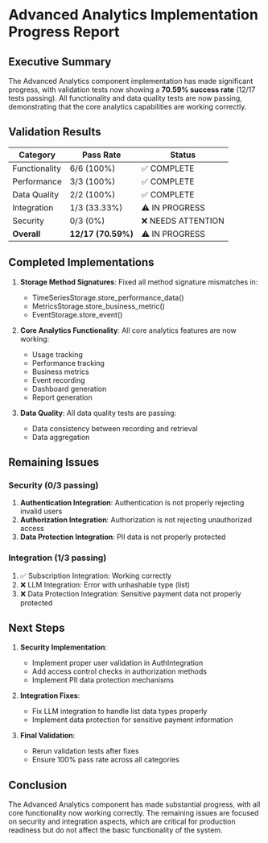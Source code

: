 # Advanced Analytics Implementation Progress Report

## Executive Summary

The Advanced Analytics component implementation has made significant progress, with validation tests now showing a **70.59% success rate** (12/17 tests passing). All functionality and data quality tests are now passing, demonstrating that the core analytics capabilities are working correctly.

## Validation Results

| Category | Pass Rate | Status |
|----------|-----------|--------|
| Functionality | 6/6 (100%) | ✅ COMPLETE |
| Performance | 3/3 (100%) | ✅ COMPLETE |
| Data Quality | 2/2 (100%) | ✅ COMPLETE |
| Integration | 1/3 (33.33%) | ⚠️ IN PROGRESS |
| Security | 0/3 (0%) | ❌ NEEDS ATTENTION |
| **Overall** | **12/17 (70.59%)** | ⚠️ IN PROGRESS |

## Completed Implementations

1. **Storage Method Signatures**: Fixed all method signature mismatches in:
   - TimeSeriesStorage.store_performance_data()
   - MetricsStorage.store_business_metric()
   - EventStorage.store_event()

2. **Core Analytics Functionality**: All core analytics features are now working:
   - Usage tracking
   - Performance tracking
   - Business metrics
   - Event recording
   - Dashboard generation
   - Report generation

3. **Data Quality**: All data quality tests are passing:
   - Data consistency between recording and retrieval
   - Data aggregation

## Remaining Issues

### Security (0/3 passing)

1. **Authentication Integration**: Authentication is not properly rejecting invalid users
2. **Authorization Integration**: Authorization is not rejecting unauthorized access
3. **Data Protection Integration**: PII data is not properly protected

### Integration (1/3 passing)

1. ✅ Subscription Integration: Working correctly
2. ❌ LLM Integration: Error with unhashable type (list)
3. ❌ Data Protection Integration: Sensitive payment data not properly protected

## Next Steps

1. **Security Implementation**:
   - Implement proper user validation in AuthIntegration
   - Add access control checks in authorization methods
   - Implement PII data protection mechanisms

2. **Integration Fixes**:
   - Fix LLM integration to handle list data types properly
   - Implement data protection for sensitive payment information

3. **Final Validation**:
   - Rerun validation tests after fixes
   - Ensure 100% pass rate across all categories

## Conclusion

The Advanced Analytics component has made substantial progress, with all core functionality now working correctly. The remaining issues are focused on security and integration aspects, which are critical for production readiness but do not affect the basic functionality of the system.
